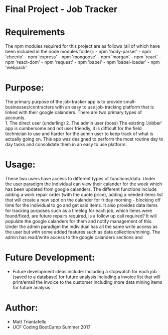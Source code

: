 # Final Project - Job Tracker

# Requirements
  The npm modules required for this project are as follows (all of which have been included in the node modules folder):
    - npm 'body-parser'
    - npm 'cheerio'
    - npm 'express'
    - npm 'mongoose'
    - npm 'morgan'
    - npm 'react'
    - npm 'react-dom'
    - npm 'request'
    - npm 'babel'
    - npm 'babel-loader'
    - npm 'webpack'

# Purpose:
  The primary purpose of the job-tracker app is to provide small-businesses/contracters with an easy to use job-tracking platform that is linked with their google calanders.  There are two primary types of accounts.  
    1.  The direct user (underling)
    2.  The admin user (boss)
  The existing 'Jobber' app is cumbersome and not user friendly, it is difficult for the field technician to use and harder for the admin user to keep track of what is actually going on.  This app was designed to perform the most routine day to day tasks and consolidate them in an easy to use platform.

# Usage:
These two users have access to different types of functions/data.
  Under the user paradigm the individual can view their calander for the week which has been updated from google calanders.  The different functions include adding a work repair order (with the quote price), adding a needed items list that will create a new spot on the calander for friday morning - blocking off time for the individual to go and get said items.  It also provides data items for tracking purposes such as a timelog for each job, which items were found/fixed, are future repairs required, is a follow up call required?  It will populate the google calanders for them and notify management of this.
  Under the admin paradigm the individual has all the same write access as the user but with some added features such as data collection/mining.  The admin has read/write access to the google calanders sections and 

# Future Development:
  - Future development ideas include:
    Including a stopwatch for each job (saved to a database) for future analysis
    Including a invoice list that will print/email the invoice to the customer
    Including more data mining items for future analysis
  

# Author:
- Matt Triantafellu
- UCF Coding BootCamp Summer 2017

